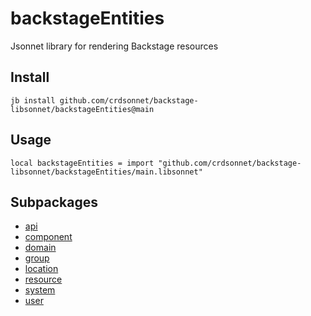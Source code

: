# backstageEntities

Jsonnet library for rendering Backstage resources
## Install

```
jb install github.com/crdsonnet/backstage-libsonnet/backstageEntities@main
```

## Usage

```jsonnet
local backstageEntities = import "github.com/crdsonnet/backstage-libsonnet/backstageEntities/main.libsonnet"
```


## Subpackages

* [api](api/index.md)
* [component](component/index.md)
* [domain](domain/index.md)
* [group](group/index.md)
* [location](location/index.md)
* [resource](resource/index.md)
* [system](system/index.md)
* [user](user/index.md)
